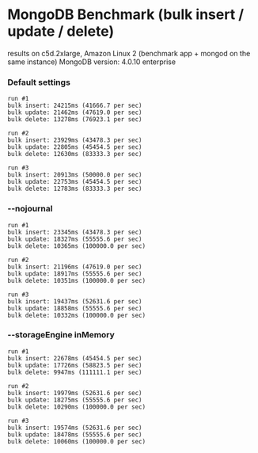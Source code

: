 # MongoDB Benchmark (bulk insert / update / delete)

results on c5d.2xlarge, Amazon Linux 2 (benchmark app + mongod on the same instance)
MongoDB version: 4.0.10 enterprise

### Default settings
```
run #1
bulk insert: 24215ms (41666.7 per sec)
bulk update: 21462ms (47619.0 per sec)
bulk delete: 13278ms (76923.1 per sec)

run #2
bulk insert: 23929ms (43478.3 per sec)
bulk update: 22805ms (45454.5 per sec)
bulk delete: 12630ms (83333.3 per sec)

run #3
bulk insert: 20913ms (50000.0 per sec)
bulk update: 22753ms (45454.5 per sec)
bulk delete: 12783ms (83333.3 per sec)
```

### --nojournal

```
run #1
bulk insert: 23345ms (43478.3 per sec)
bulk update: 18327ms (55555.6 per sec)
bulk delete: 10365ms (100000.0 per sec)

run #2
bulk insert: 21196ms (47619.0 per sec)
bulk update: 18917ms (55555.6 per sec)
bulk delete: 10351ms (100000.0 per sec)

run #3
bulk insert: 19437ms (52631.6 per sec)
bulk update: 18858ms (55555.6 per sec)
bulk delete: 10332ms (100000.0 per sec)
```

### --storageEngine inMemory

```
run #1
bulk insert: 22678ms (45454.5 per sec)
bulk update: 17726ms (58823.5 per sec)
bulk delete: 9947ms (111111.1 per sec)

run #2
bulk insert: 19979ms (52631.6 per sec)
bulk update: 18275ms (55555.6 per sec)
bulk delete: 10290ms (100000.0 per sec)

run #3
bulk insert: 19574ms (52631.6 per sec)
bulk update: 18478ms (55555.6 per sec)
bulk delete: 10060ms (100000.0 per sec)
```
